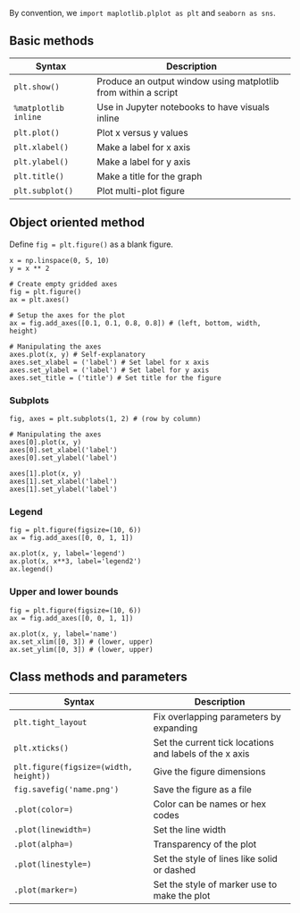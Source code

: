 By convention, we `import maplotlib.plplot as plt` and `seaborn as sns`.

## Basic methods
| Syntax | Description |
| --- | --- |
| `plt.show()` | Produce an output window using matplotlib from within a script |
| `%matplotlib inline` | Use in Jupyter notebooks to have visuals inline |
| `plt.plot()` | Plot x versus y values |
| `plt.xlabel()` | Make a label for x axis |
| `plt.ylabel()` | Make a label for y axis |
| `plt.title()` | Make a title for the graph |
| `plt.subplot()` | Plot multi-plot figure |

## Object oriented method
Define `fig = plt.figure()` as a blank figure.

```
x = np.linspace(0, 5, 10)
y = x ** 2

# Create empty gridded axes
fig = plt.figure()
ax = plt.axes()

# Setup the axes for the plot
ax = fig.add_axes([0.1, 0.1, 0.8, 0.8]) # (left, bottom, width, height)

# Manipulating the axes
axes.plot(x, y) # Self-explanatory
axes.set_xlabel = ('label') # Set label for x axis
axes.set_ylabel = ('label') # Set label for y axis
axes.set_title = ('title') # Set title for the figure
```

### Subplots
```
fig, axes = plt.subplots(1, 2) # (row by column)

# Manipulating the axes
axes[0].plot(x, y)
axes[0].set_xlabel('label')
axes[0].set_ylabel('label')

axes[1].plot(x, y)
axes[1].set_xlabel('label')
axes[1].set_ylabel('label')
```

### Legend
```
fig = plt.figure(figsize=(10, 6))
ax = fig.add_axes([0, 0, 1, 1])

ax.plot(x, y, label='legend')
ax.plot(x, x**3, label='legend2')
ax.legend()
```

### Upper and lower bounds
```
fig = plt.figure(figsize=(10, 6))
ax = fig.add_axes([0, 0, 1, 1])

ax.plot(x, y, label='name')
ax.set_xlim([0, 3]) # (lower, upper)
ax.set_ylim([0, 3]) # (lower, upper)
```

## Class methods and parameters
| Syntax | Description |
| --- | --- |
| `plt.tight_layout` | Fix overlapping parameters by expanding |
| `plt.xticks()` | Set the current tick locations and labels of the x axis |
| `plt.figure(figsize=(width, height))` | Give the figure dimensions |
| `fig.savefig('name.png')` | Save the figure as a file |
| `.plot(color=)` | Color can be names or hex codes |
| `.plot(linewidth=)` | Set the line width |
| `.plot(alpha=)` | Transparency of the plot |
| `.plot(linestyle=)` | Set the style of lines like solid or dashed |
| `.plot(marker=)` | Set the style of marker use to make the plot |
